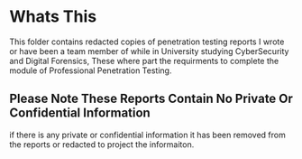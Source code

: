 # Whats This
This folder contains redacted copies of penetration testing reports I wrote or have been a team member of while in University studying CyberSecurity and Digital Forensics, These where part the requirments to complete the module of Professional Penetration Testing.

## Please Note These Reports Contain No Private Or Confidential Information
if there is any private or confidential information it has been removed from the reports or redacted to project the informaiton. 
